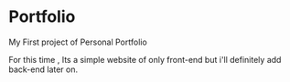 # Portfolio
My First project of Personal Portfolio

For this time , Its a simple website of only front-end but i'll definitely add back-end later on.
